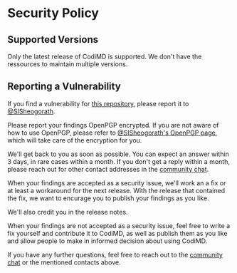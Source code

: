 <!--
SPDX-FileCopyrightText: 2020 The HedgeDoc developers (see AUTHORS file)

SPDX-License-Identifier: CC-BY-SA-4.0
-->

# Security Policy

## Supported Versions

Only the latest release of CodiMD is supported. We don't have the
ressources to maintain multiple versions.

## Reporting a Vulnerability

If you find a vulnerability for [this repository](https://github.com/codimd/server), please report it to 
[@SISheogorath](https://github.com/SISheogorath).

Please report your findings OpenPGP encrypted. If you are not aware of
how to use OpenPGP, please refer to [@SISheogorath's OpenPGP page](https://shivering-isles.com/pgpme),
which will take care of the encryption for you.

We'll get back to you as soon as possible. You can expect an answer within
3 days, in rare cases within a month. If you don't get a reply within a month,
please reach out for other contact addresses in the [community chat](https://riot.im/app/#/room/#codimd:matrix.org).

When your findings are accepted as a security issue, we'll work an a fix or
at least a workaround for the next release. With the release that contained
the fix, we want to encurage you to publish your findings as you like.

We'll also credit you in the release notes.

When your findings are not accepted as a security issue, feel free to write
a fix yourself and contribute it to CodiMD, as well as publish them as you
like and allow people to make in informed decision about using CodiMD.

If you have any further questions, feel free to reach out to the
[community chat](https://riot.im/app/#/room/#codimd:matrix.org) or the mentioned contacts above.
